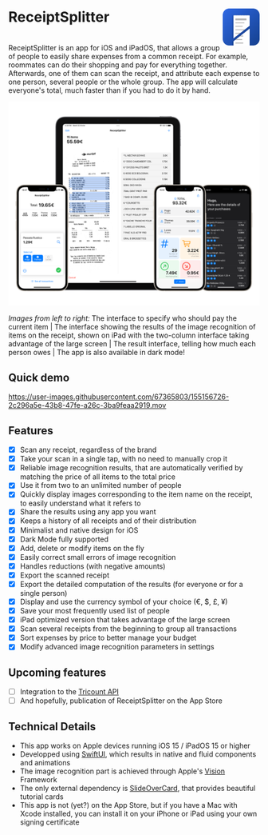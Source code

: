 <h1> ReceiptSplitter
  <img align="right" src="Resources/icon-radius.png" width=74px>
</h1>
<br/>
ReceiptSplitter is an app for iOS and iPadOS, that allows a group of people to easily share expenses from a common receipt.
For example, roommates can do their shopping and pay for everything together.
Afterwards, one of them can scan the receipt, and attribute each expense to one person, several people or the whole group.
The app will calculate everyone's total, much faster than if you had to do it by hand.

![](Resources/presentation.png)

*Images from left to right:* The interface to specify who should pay the current item | The interface showing the results of the image recognition of items on the receipt, shown on iPad with the two-column interface taking advantage of the large screen | The result interface, telling how much each person owes | The app is also available in dark mode!

## Quick demo

https://user-images.githubusercontent.com/67365803/155156726-2c296a5e-43b8-47fe-a26c-3ba9feaa2919.mov


## Features
- [x] Scan any receipt, regardless of the brand
- [x] Take your scan in a single tap, with no need to manually crop it
- [x] Reliable image recognition results, that are automatically verified by matching the price of all items to the total price
- [x] Use it from two to an unlimited number of people
- [x] Quickly display images corresponding to the item name on the receipt, to easily understand what it refers to
- [x] Share the results using any app you want
- [x] Keeps a history of all receipts and of their distribution
- [x] Minimalist and native design for iOS
- [X] Dark Mode fully supported
- [x] Add, delete or modify items on the fly
- [x] Easily correct small errors of image recognition
- [x] Handles reductions (with negative amounts)
- [x] Export the scanned receipt 
- [x] Export the detailed computation of the results (for everyone or for a single person)
- [x] Display and use the currency symbol of your choice (€, $, £, ¥)
- [x] Save your most frequently used list of people
- [x] iPad optimized version that takes advantage of the large screen
- [x] Scan several receipts from the beginning to group all transactions 
- [x] Sort expenses by price to better manage your budget
- [x] Modify advanced image recognition parameters in settings

## Upcoming features
- [ ] Integration to the [Tricount API](https://www.tricount.com/en/api)
- [ ] And hopefully, publication of ReceiptSplitter on the App Store

## Technical Details
- This app works on Apple devices running iOS 15 / iPadOS 15 or higher
- Developped using [SwiftUI](https://developer.apple.com/xcode/swiftui/), which results in native and fluid components and animations
- The image recognition part is achieved through Apple's [Vision](https://developer.apple.com/documentation/vision) Framework
- The only external dependency is [SlideOverCard](https://github.com/joogps/SlideOverCard), that provides beautiful tutorial cards
- This app is not (yet?) on the App Store, but if you have a Mac with Xcode installed, you can install it on your iPhone or iPad using your own signing certificate

